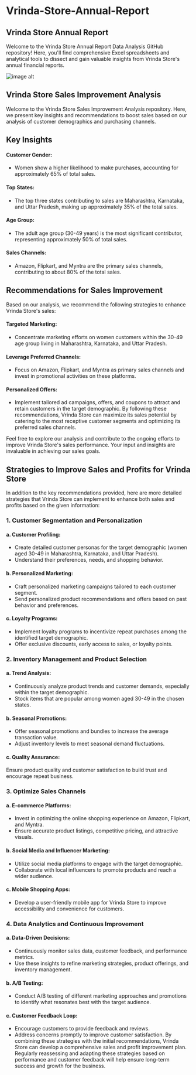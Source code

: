 # Vrinda-Store-Annual-Report
## Vrinda Store Annual Report
Welcome to the Vrinda Store Annual Report Data Analysis GitHub repository! Here, you'll find comprehensive Excel spreadsheets and analytical tools to dissect and gain valuable insights from Vrinda Store's annual financial reports.

![image alt](https://github.com/Fayyaskp07/Vrinda-Store-Annual-report/blob/b5af5b0f208699d201fb5c8ccabe2a90e59e4039/Screenshot%202024-09-06%20223432.png)
## Vrinda Store Sales Improvement Analysis
Welcome to the Vrinda Store Sales Improvement Analysis repository. Here, we present key insights and recommendations to boost sales based on our analysis of customer demographics and purchasing channels.

## Key Insights
#### Customer Gender:

- Women show a higher likelihood to make purchases, accounting for approximately 65% of total sales.
#### Top States:

- The top three states contributing to sales are Maharashtra, Karnataka, and Uttar Pradesh, making up approximately 35% of the total sales.
#### Age Group:

- The adult age group (30-49 years) is the most significant contributor, representing approximately 50% of total sales.
#### Sales Channels:

- Amazon, Flipkart, and Myntra are the primary sales channels, contributing to about 80% of the total sales.
## Recommendations for Sales Improvement
Based on our analysis, we recommend the following strategies to enhance Vrinda Store's sales:

#### Targeted Marketing:

+ Concentrate marketing efforts on women customers within the 30-49 age group living in Maharashtra, Karnataka, and Uttar Pradesh.
#### Leverage Preferred Channels:

+ Focus on Amazon, Flipkart, and Myntra as primary sales channels and invest in promotional activities on these platforms.
#### Personalized Offers:

+ Implement tailored ad campaigns, offers, and coupons to attract and retain customers in the target demographic.
By following these recommendations, Vrinda Store can maximize its sales potential by catering to the most receptive customer segments and optimizing its preferred sales channels.

Feel free to explore our analysis and contribute to the ongoing efforts to improve Vrinda Store's sales performance. Your input and insights are invaluable in achieving our sales goals.

## Strategies to Improve Sales and Profits for Vrinda Store
In addition to the key recommendations provided, here are more detailed strategies that Vrinda Store can implement to enhance both sales and profits based on the given information:

### 1. Customer Segmentation and Personalization
#### a. Customer Profiling:

+ Create detailed customer personas for the target demographic (women aged 30-49 in Maharashtra, Karnataka, and Uttar Pradesh).
+ Understand their preferences, needs, and shopping behavior.
#### b. Personalized Marketing:

+ Craft personalized marketing campaigns tailored to each customer segment.
+ Send personalized product recommendations and offers based on past behavior and preferences.
#### c. Loyalty Programs:

+ Implement loyalty programs to incentivize repeat purchases among the identified target demographic.
+ Offer exclusive discounts, early access to sales, or loyalty points.
### 2. Inventory Management and Product Selection
#### a. Trend Analysis:

+ Continuously analyze product trends and customer demands, especially within the target demographic.
+ Stock items that are popular among women aged 30-49 in the chosen states.
#### b. Seasonal Promotions:

+ Offer seasonal promotions and bundles to increase the average transaction value.
+ Adjust inventory levels to meet seasonal demand fluctuations.
#### c. Quality Assurance:

Ensure product quality and customer satisfaction to build trust and encourage repeat business.
### 3. Optimize Sales Channels
#### a. E-commerce Platforms:

+ Invest in optimizing the online shopping experience on Amazon, Flipkart, and Myntra.
+ Ensure accurate product listings, competitive pricing, and attractive visuals.
#### b. Social Media and Influencer Marketing:

+ Utilize social media platforms to engage with the target demographic.
+ Collaborate with local influencers to promote products and reach a wider audience.
#### c. Mobile Shopping Apps:

+ Develop a user-friendly mobile app for Vrinda Store to improve accessibility and convenience for customers.
### 4. Data Analytics and Continuous Improvement
#### a. Data-Driven Decisions:

+ Continuously monitor sales data, customer feedback, and performance metrics.
+ Use these insights to refine marketing strategies, product offerings, and inventory management.
#### b. A/B Testing:

+ Conduct A/B testing of different marketing approaches and promotions to identify what resonates best with the target audience.
#### c. Customer Feedback Loop:

+ Encourage customers to provide feedback and reviews.
+ Address concerns promptly to improve customer satisfaction.
By combining these strategies with the initial recommendations, Vrinda Store can develop a comprehensive sales and profit improvement plan. Regularly reassessing and adapting these strategies based on performance and customer feedback will help ensure long-term success and growth for the business.
